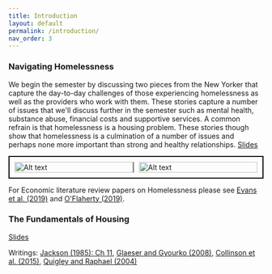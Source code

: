 ```yaml
---
title: Introduction
layout: default
permalink: /introduction/
nav_order: 3
---
```


### **Navigating Homelessness**

We begin the semester by discussing two pieces from the New Yorker that capture the day-to-day challenges of those experiencing homelessness as well as the providers who work with them. These stories capture a number of issues that we'll discuss further in the semester such as mental health, substance abuse, financial costs and supportive services. A common refrain is that homelessness is a housing problem. These stories though show that homelessness is a culmination of a number of issues and perhaps none more important than strong and healthy relationships. [Slides](https://slides.com/pharringtonp19/hh_introduction/fullscreen)

<div style="display: flex; justify-content: space-between; border: 2px solid black; padding: 10px;">
  <a href="https://www.newyorker.com/magazine/2006/02/13/million-dollar-murray" style="display: block; width: 49%; border-right: 2px solid gray;">
    <img src="./../assets/images/million_dollar.png" alt="Alt text" style="width: 100%; height: auto;" />
  </a>

  <!-- Optional spacer for a more distinct line -->
  <div style="width: 2%;"></div>

  <a href="https://www.newyorker.com/magazine/2023/09/18/a-journey-from-homelessness-to-a-room-of-ones-own" style="display: block; width: 49%;">
    <img src="./../assets/images/egan.png" alt="Alt text" style="width: 100%; height: auto;" />
  </a>
</div>

For Economic literature review papers on Homelessness please see [Evans et al. (2019)](https://www.nber.org/papers/w26232) and [O'Flaherty (2019)](https://asit-prod-web1.cc.columbia.edu/econdept/wp-content/uploads/sites/41/2018/08/homelessresearchv2-080118.pdf).

### **The Fundamentals of Housing**
[Slides](https://slides.com/pharringtonp19/fundamentals-of-housing/fullscreen)

Writings: [Jackson (1985): Ch 11](https://en.wikipedia.org/wiki/Crabgrass_Frontier), [Glaeser and Gyourko (2008)](https://www.aei.org/wp-content/uploads/2014/03/-rethinking-federal-housing-policy_101542221914.pdf), [Collinson et al. (2015)](https://www.nber.org/system/files/working_papers/w21071/w21071.pdf), [Quigley and Raphael (2004)](https://www.aeaweb.org/articles?id=10.1257/089533004773563494)
















